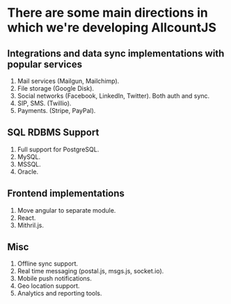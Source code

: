 # There are some main directions in which we're developing AllcountJS

## Integrations and data sync implementations with popular services

1. Mail services (Mailgun, Mailchimp).
2. File storage (Google Disk).
3. Social networks (Facebook, LinkedIn, Twitter). Both auth and sync.
4. SIP, SMS. (Twillio).
5. Payments. (Stripe, PayPal).

## SQL RDBMS Support

1. Full support for PostgreSQL.
2. MySQL.
3. MSSQL.
4. Oracle.

## Frontend implementations

1. Move angular to separate module.
2. React.
3. Mithril.js.

## Misc

1. Offline sync support.
2. Real time messaging (postal.js, msgs.js, socket.io).
3. Mobile push notifications.
4. Geo location support.
5. Analytics and reporting tools.